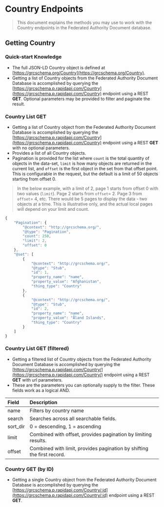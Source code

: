 # Country Endpoints

> This document explains the methods you may use to work with the Country endpoints in the Federated Authority Document database.

## Getting Country

### Quick-start Knowledge

* The full JSON-LD Country object is defined at [https://grcschema.org/Country](https://grcschema.org/Country).
* Getting a list of Country objects from the Federated Authority Document Database is accomplished by querying the [https://grcschema.p.rapidapi.com/Country](https://grcschema.p.rapidapi.com/Country) endpoint using a REST **GET**. Optional parameters may be provided to filter and paginate the result.

### Country List GET

* Getting a list of Country object from the Federated Authority Document Database is accomplished by querying the [https://grcschema.p.rapidapi.com/Country](https://grcschema.p.rapidapi.com/Country) endpoint using a REST **GET** with no optional parameters.
* Provides a list of all Country objects.
* Pagination is provided for the list where `count` is the total quantity of objects in the data-set, `limit` is how many objects are returned in the current list, and `offset` is the first object in the set from that offset point. This is configurable in the request, but the default is a limit of 50 objects starting from offset 0.

> In the below example, with a limit of 2, page 1 starts from offset 0 with two values \(`limit`\). Page 2 starts from `offset`= 2. Page 3 from `offset`= 4, etc. There would be 5 pages to display the data - two objects at a time. This is illustrative only, and the actual local pages will depend on your limit and count.

```javascript
{
    "Pagination": {
        "@context": "http://grcschema.org/",
        "@type": "Pagination",
        "count": 250,
        "limit": 2,
        "offset": 0
    },
    "@set": [
        {
            "@context": "http://grcschema.org/",
            "@type": "Stub",
            "id": 1,
            "property_name": "name",
            "property_value": "Afghanistan",
            "thing_type": "Country"
        },
        {
            "@context": "http://grcschema.org/",
            "@type": "Stub",
            "id": 2,
            "property_name": "name",
            "property_value": "Åland Islands",
            "thing_type": "Country"
        }
    ]
}
```

### Country List GET \(filtered\)

* Getting a filtered list of Country objects from the Federated Authority Document Database is accomplished by querying the [https://grcschema.p.rapidapi.com/Country/](https://grcschema.p.rapidapi.com/Country/) endpoint using a REST **GET** with url parameters.
* These are the parameters you can optionally supply to the filter. These fields work as a logical AND.

| Field | Description |
| :--- | :--- |
| name | Filters by country name |
| search | Searches across all searchable fields. |
| sort\_dir | 0 = descending, 1 = ascending |
| limit | Combined with offset, provides pagination by limiting results. |
| offset | Combined with limit, provides pagination by shifting the first record. |

### Country GET \(by ID\)

* Getting a single Country object from the Federated Authority Document Database is accomplished by querying the [https://grcschema.p.rapidapi.com/Country/:id](https://grcschema.p.rapidapi.com/Country/:id) endpoint using a REST **GET**.

